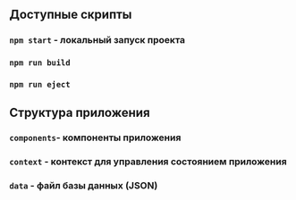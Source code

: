 ## Доступные скрипты

### `npm start` - локальный запуск проекта

### `npm run build`

### `npm run eject`


## Структура приложения

### `components`- компоненты приложения 

### `context` - контекст для управления состоянием приложения

### `data` - файл базы данных (JSON)